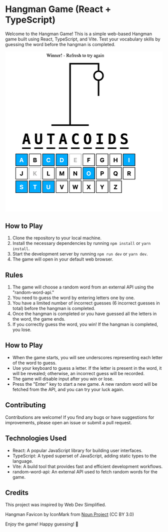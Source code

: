 # Hangman Game (React + TypeScript)

Welcome to the Hangman Game! This is a simple web-based Hangman game built using React, TypeScript, and Vite. Test your vocabulary skills by guessing the word before the hangman is completed.

![Hangman Game Screenshot](hangman_screenshot.webp)

## How to Play

1. Clone the repository to your local machine.
2. Install the necessary dependencies by running `npm install` or `yarn install`.
3. Start the development server by running `npm run dev` or `yarn dev`.
4. The game will open in your default web browser.

## Rules

1. The game will choose a random word from an external API using the "random-word-api."
2. You need to guess the word by entering letters one by one.
3. You have a limited number of incorrect guesses (6 incorrect guesses in total) before the hangman is completed.
4. Once the hangman is completed or you have guessed all the letters in the word, the game ends.
5. If you correctly guess the word, you win! If the hangman is completed, you lose.

## How to Play

- When the game starts, you will see underscores representing each letter of the word to guess.
- Use your keyboard to guess a letter. If the letter is present in the word, it will be revealed; otherwise, an incorrect guess will be recorded.
- The game will disable input after you win or lose.
- Press the "Enter" key to start a new game. A new random word will be fetched from the API, and you can try your luck again.

## Contributing

Contributions are welcome! If you find any bugs or have suggestions for improvements, please open an issue or submit a pull request.

## Technologies Used

- React: A popular JavaScript library for building user interfaces.
- TypeScript: A typed superset of JavaScript, adding static types to the language.
- Vite: A build tool that provides fast and efficient development workflows.
- random-word-api: An external API used to fetch random words for the game.

## Credits

This project was inspired by Web Dev Simplified.

Hangman Favicon by IconMark from <a href="https://thenounproject.com/browse/icons/term/hangman/" target="_blank" title="Hangman Icons">Noun Project</a> (CC BY 3.0)

Enjoy the game! Happy guessing! 🎉
